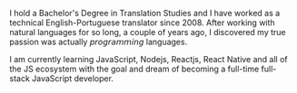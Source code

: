I hold a Bachelor's Degree in Translation Studies and I have worked as a technical English-Portuguese translator since 2008. After working with natural languages for so long, a couple of years ago, I discovered my true passion was actually 𝘱𝘳𝘰𝘨𝘳𝘢𝘮𝘮𝘪𝘯𝘨 languages.

I am currently learning JavaScript, Nodejs, Reactjs, React Native and all of the JS ecosystem with the goal and dream of becoming a full-time full-stack JavaScript developer.
